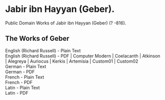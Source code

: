 # Jabir ibn Hayyan (Geber).

Public Domain Works of Jabir ibn Hayyan (Geber) (? -816).

## The Works of Geber

English (Richard Russell) - Plain Text  
English (Richard Russell) - PDF | Computer Modern | Coelacanth | Atkinson | Alegreya | Auriocus | Kerkis | Artemisia | Custom01 | Custom02  
German - Plain Text  
German - PDF  
French - Plain Text  
French - PDF  
Latin - Plain Text  
Latin - PDF  
